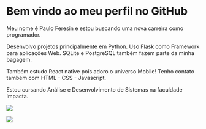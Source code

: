 # Bem vindo ao meu perfil no GitHub #

Meu nome é Paulo Feresin e estou buscando uma nova carreira como programador.

Desenvolvo projetos principalmente em Python. Uso Flask como Framework para aplicações Web.
SQLite e PostgreSQL também fazem parte da minha bagagem.

Também estudo React native pois adoro o universo Mobile!
Tenho contato também com HTML - CSS - Javascript.

Estou cursando Análise e Desenvolvimento de Sistemas na faculdade Impacta.




<a href="https://www.linkedin.com/in/pauloferesin" target="_blank"><img src="https://img.shields.io/badge/-LinkedIn-%230077B5?style=for-the-badge&logo=linkedin&logoColor=white" target="_blank"></a>





<a href = "mailto:paulo.feresin@gmail.com"><img src="https://img.shields.io/badge/Gmail-D14836?style=for-the-badge&logo=gmail&logoColor=white" target="_blank"></a>






